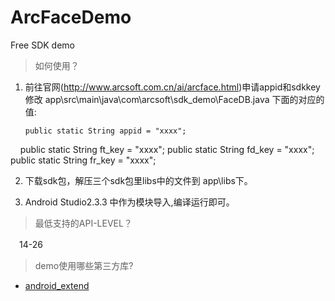 # ArcFaceDemo
Free SDK demo

>如何使用？
 1. 前往官网(http://www.arcsoft.com.cn/ai/arcface.html)申请appid和sdkkey
修改 app\src\main\java\com\arcsoft\sdk_demo\FaceDB.java 下面的对应的值:

    	public static String appid = "xxxx"; 	
     public static String ft_key = "xxxx"; 
    	public static String fd_key = "xxxx";    
   		public static String fr_key = "xxxx";
    
2. 下载sdk包，解压三个sdk包里libs中的文件到 app\libs下。

3. Android Studio2.3.3 中作为模块导入,编译运行即可。


> 最低支持的API-LEVEL？

　14-26

> demo使用哪些第三方库?

- [android_extend](https://github.com/gqjjqg/android-extend)

